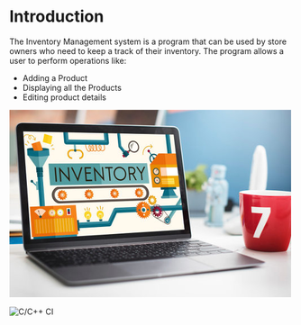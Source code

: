# Introduction
The Inventory Management system is a program that can be used by store owners who need to keep a track of their inventory. The program allows a user to perform operations like:
- Adding a Product
- Displaying all the Products
- Editing product details

![Intro Photo](6_ImagesAndVideos/photo1.jpg)

![C/C++ CI](https://github.com/govindbansal1309/mini-project/workflows/C/C++%20CI/badge.svg)
